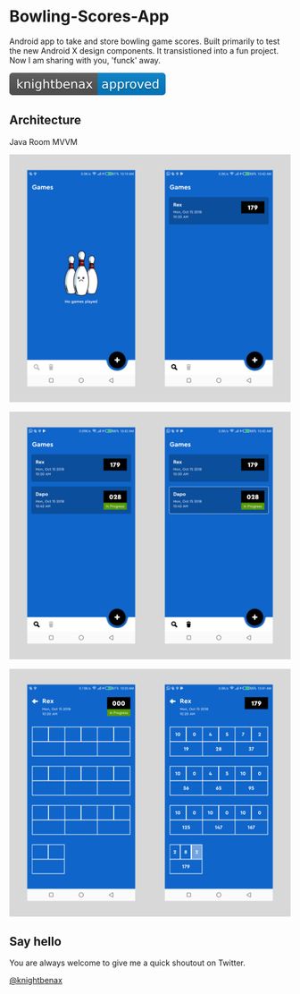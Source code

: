 # Bowling-Scores-App
Android app to take and store bowling game scores. Built primarily to test the new Android X design components. It transistioned into a fun project. Now I am sharing with you, 'funck' away.

[![Knightbenax Approved](/knightbenax-approved-blue.svg)](https://twitter.com/knightbenax)


## Architecture
Java
Room
MVVM

![Screenshot](/Screenshots/onetwo.png)

![Screenshot](/Screenshots/threefour.png)

![Screenshot](/Screenshots/fivesix.png)


## Say hello
You are always welcome to give me a quick shoutout on Twitter. 

[@knightbenax](https://twitter.com/knightbenax)
